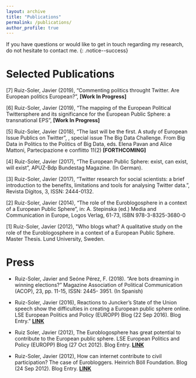 ```yaml
---
layout: archive
title: "Publications"
permalink: /publications/
author_profile: true
---
```


If you have questions or would like to get in touch regarding my research, do not hesitate to contact me.
{: .notice--success}

Selected Publications
======

[7] Ruiz-Soler, Javier (2019), “Commenting politics throught Twitter. Are European politics European?”, **[Work In Progress]**

[6] Ruiz-Soler, Javier (2019), “The mapping of the European Political Twittersphere and its significance for the European Public Sphere: a transnational EPS”, **[Work In Progress]**

[5] Ruiz-Soler, Javier (2018), “The last will be the first. A study of European Issue Publics on Twitter”, , special issue The Big Data Challenge. From Big Data in Politics to the Politics of Big Data, eds. Elena Pavan and Alice Mattoni, Partecipazione e conflitto 11(2) **[FORTHCOMING]**
 

[4] Ruiz-Soler, Javier (2017), “The European Public Sphere: exist, can exist, will exist”, APUZ-Bdp Bundestag Magazine. (In German).

[3] Ruiz-Soler, Javier (2017), “Twitter research for social scientists: a brief introduction to the benefits, limitations and tools for analysing Twitter data.”, Revista Dígitos, 3, ISSN: 2444-0132.

[2] Ruiz-Soler, Javier (2014), “The role of the Euroblogosphere in a context of a European Public Sphere”, in: A. Stepinska (ed.) Media and Communication in Europe, Logos Verlag, 61-73, ISBN 978-3-8325-3680-0

[1] Ruiz-Soler, Javier (2012), "Who blogs what? A qualitative study on the role of the Euroblogosphere in a context of a European Public Sphere. Master Thesis. Lund University, Sweden.


Press
======

- Ruiz-Soler, Javier and Seóne Pérez, F. (2018). “Are bots dreaming in winning elections?” Magazine Association of Political Communication (ACOP), 23, pp. 11-15, ISSN: 2445- 3951. (In Spanish)

- Ruiz-Soler, Javier (2016), Reactions to Juncker’s State of the Union speech show the difficulties in creating a European public sphere online. LSE European Politics and Policy (EUROPP) Blog (22 Sep 2016). Blog Entry.” **<ins>[LINK](http://blogs.lse.ac.uk/europpblog/2016/09/22/soteu-twitter-european-public-sphere/)</ins>**

- Ruiz Soler, Javier (2012), The Euroblogosphere has great potential to contribute to the European public sphere. LSE European Politics and Policy (EUROPP) Blog (27 Oct 2012). Blog Entry.  **<ins>[LINK](http://blogs.lse.ac.uk/europpblog/2012/10/27/the-euroblogosphere-javier-ruiz-soler/)</ins>** 

- Ruiz-Soler, Javier (2012), How can internet contribute to civil participation? The case of Eurobloggers. Heinrich Böll Foundation. Blog (24 Sep 2012). Blog Entry. **<ins>[LINK](https://www.boell.de/de/node/276608)</ins>**

